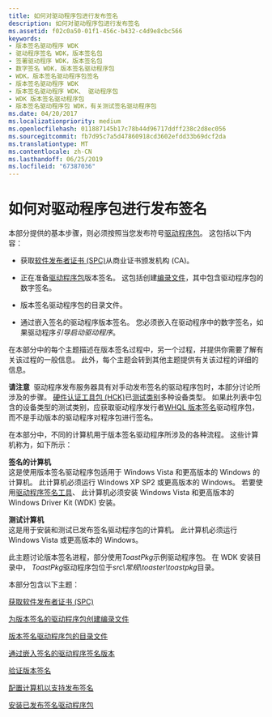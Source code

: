```yaml
---
title: 如何对驱动程序包进行发布签名
description: 如何对驱动程序包进行发布签名
ms.assetid: f02c0a50-01f1-456c-b432-c4d9e8cbc566
keywords:
- 版本签名驱动程序 WDK
- 驱动程序签名 WDK，版本签名包
- 签署驱动程序 WDK，版本签名包
- 数字签名 WDK，版本签名驱动程序包
- WDK，版本签名驱动程序包签名
- 版本签名驱动程序 WDK
- 版本签名驱动程序 WDK、 驱动程序包
- WDK 版本签名驱动程序包
- 版本签名驱动程序包 WDK，有关测试签名驱动程序包
ms.date: 04/20/2017
ms.localizationpriority: medium
ms.openlocfilehash: 011887145b17c78b44d96717ddff238c2d8ec056
ms.sourcegitcommit: fb7d95c7a5d47860918cd3602efdd33b69dcf2da
ms.translationtype: MT
ms.contentlocale: zh-CN
ms.lasthandoff: 06/25/2019
ms.locfileid: "67387036"
---
```

# <a name="how-to-release-sign-a-driver-package"></a>如何对驱动程序包进行发布签名


本部分提供的基本步骤，则必须按照当您发布符号[驱动程序包](driver-packages.md)。 这包括以下内容：

-   获取[软件发布者证书 (SPC)](software-publisher-certificate.md)从商业证书颁发机构 (CA)。

-   正在准备[驱动程序包](driver-packages.md)版本签名。 这包括创建[编录文件](catalog-files.md)，其中包含驱动程序包的数字签名。

-   版本签名驱动程序包的目录文件。

-   通过嵌入签名的驱动程序版本签名。 您必须嵌入在驱动程序中的数字签名，如果驱动程序*引导启动驱动程序*。

在本部分中的每个主题描述在版本签名过程中，另一个过程，并提供你需要了解有关该过程的一般信息。 此外，每个主题会转到其他主题提供有关该过程的详细的信息。

**请注意**  驱动程序发布服务器具有对手动发布签名的驱动程序包时，本部分讨论所涉及的步骤。 [硬件认证工具包 (HCK)](https://go.microsoft.com/fwlink/p/?linkid=227016)已[测试类别](https://go.microsoft.com/fwlink/p/?linkid=189178)多种设备类型。 如果此列表中包含的设备类型的测试类别，应获取驱动程序发行者[WHQL 版本签名](whql-release-signature.md)驱动程序包，而不是手动版本的驱动程序对程序包进行签名。

 

在本部分中，不同的计算机用于版本签名驱动程序所涉及的各种流程。 这些计算机称为，如下所示：

<a href="" id="--------signing-computer"></a> **签名的计算机**  
这是使用版本签名驱动程序包适用于 Windows Vista 和更高版本的 Windows 的计算机。 此计算机必须运行 Windows XP SP2 或更高版本的 Windows。 若要使用[驱动程序签名工具](https://docs.microsoft.com/windows-hardware/drivers/devtest/tools-for-signing-drivers)、 此计算机必须安装 Windows Vista 和更高版本的 Windows Driver Kit (WDK) 安装。

<a href="" id="test-computer"></a>**测试计算机**  
这是用于安装和测试已发布签名驱动程序包的计算机。 此计算机必须运行 Windows Vista 或更高版本的 Windows。

此主题讨论版本签名进程，部分使用*ToastPkg*示例驱动程序包。 在 WDK 安装目录中， *ToastPkg*驱动程序包位于*src\\常规\\toaster\\toastpkg*目录。

本部分包含以下主题：

[获取软件发布者证书 (SPC)](obtaining-a-software-publisher-certificate--spc-.md)

[为版本签名的驱动程序包创建编录文件](creating-a-catalog-file-for-release-signing-a-driver-package.md)

[版本签名驱动程序包的目录文件](release-signing-a-driver-package-s-catalog-file.md)

[通过嵌入签名的驱动程序签名版本](release-signing-a-driver-through-an-embedded-signature.md)

[验证版本签名](verifying-the-release-signature.md)

[配置计算机以支持发布签名](configuring-a-computer-to-support-release-signing.md)

[安装已发布签名驱动程序包](installing-a-release-signed-driver-package.md)

 

 





